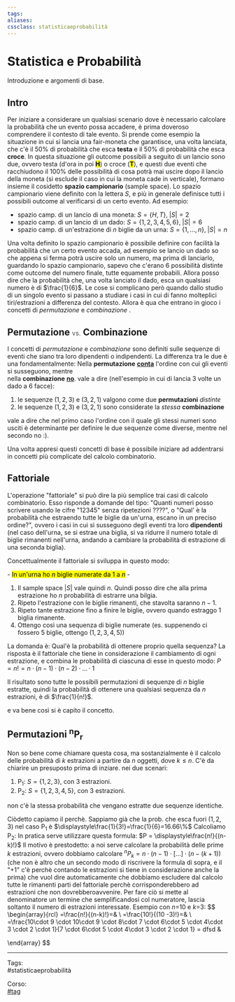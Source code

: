 ```yaml
---
tags:
aliases:
cssclass: statisticaeprobabilità
---
```

# Statistica e Probabilità
Introduzione e argomenti di base.
## Intro
Per iniziare a considerare un qualsiasi scenario dove è necessario calcolare la probabilità che un evento possa accadere, è prima doveroso comprendere il contesto di tale evento. Si prende come esempio la situazione in cui si lancia una fair-moneta che garantisce, una volta lanciata, che c'è il 50% di probabilità che esca **testa** e il 50% di probabilità che esca **croce**. In questa situazione gli outcome possibili a seguito di un lancio sono due, ovvero testa (d'ora in poi **<mark>H</mark>**) o croce (**<mark>T</mark>**), e questi due eventi che racchiudono il 100% delle possibilità di cosa potrà mai uscire dopo il lancio della moneta (si esclude il caso in cui la moneta cade in verticale), formano insieme il cosidetto **spazio campionario** (sample space).
Lo spazio campionario viene definito con la lettera $S$, e più in generale definisce tutti i possibili outcome al verificarsi di un certo evento. Ad esempio:
- spazio camp. di un lancio di una moneta: $S=\{H,T\},\; |S|=2$
- spazio camp. di un lancio di un dado: $S=\{1,2,3,4,5,6\},\; |S|=6$
- spazio camp. di un'estrazione di $n$ biglie da un urna: $S=\{1,\dots,n\},\; |S|=n$

Una volta definito lo spazio campionario è possibile definire con facilità la probabilità che un certo evento accada, ad esempio se lancio un dado so che appena si ferma potrà uscire solo un numero, ma prima di lanciarlo, guardando lo spazio campionario, sapevo che c'erano 6 possibilità distinte come outcome del numero finale, tutte equamente probabili. Allora posso dire che la probabilità che, una volta lanciato il dado, esca un qualsiasi numero è di $\frac{1}{6}$.
Le cose si complicano però quando dallo studio di un singolo evento si passano a studiare i casi in cui di fanno molteplici tiri/estrazioni a differenza del contesto. Allora è qua che entrano in gioco i concetti di *permutazione* e *combinazione* .

## Permutazione <span style="font-size: 70%; font-weight:300;"> vs.</span> Combinazione
I concetti di *permutazione* e *combinazione* sono definiti sulle sequenze di eventi che siano tra loro dipendenti o indipendenti. La differenza tra le due è una fondamentalmente:<span class="importante"> Nella **permutazione** **<u>conta</u>** l'ordine con cui gli eventi si susseguono, mentre <br>nella **combinazione** **<u>no</u>**. </span> vale a dire (nell'esempio in cui di lancia 3 volte un dado a 6 facce):
1. le sequenze $(1,2,3)$ e $(3,2,1)$ valgono come due **permutazioni** *distinte*
2. le sequenze $(1,2,3)$ e $(3,2,1)$ sono considerate la *stessa* **combinazione**

vale a  dire che nel primo caso l'ordine con il quale gli stessi numeri sono usciti è determinante per definire le due sequenze come diverse, mentre nel secondo no :).

Una volta appresi questi concetti di base è possibile iniziare ad addentrarsi in concetti più complicate del calcolo combinatorio.


## Fattoriale
L'operazione "fattoriale" si può dire la più semplice trai casi di calcolo combinatorio. Esso risponde a domande del tipo: "Quanti numeri posso scrivere usando le cifre "12345" senza ripetezioni ????", o "Qual' è la probabilità che estraendo tutte le biglie da un'urna, escano in un preciso ordine?", ovvero i casi in cui si susseguono degli eventi tra loro **dipendenti** (nel caso dell'urna, se si estrae una biglia, si va ridurre il numero totale di biglie rimanenti nell'urna, andando a cambiare la probabilità di estrazione di una seconda biglia).

Concettualmente il fattoriale si sviluppa in questo modo:

<span class="center">- <mark>In un'urna ho $n$ biglie numerate da $1$ a $n$</mark> - 
1. Il sample space $|S|$ vale quindi $n$. Quindi posso dire che alla prima estrazione ho $n$ probabilità di estrarre una bilgia.
2. Ripeto l'estrazione con le biglie rimanenti, che stavolta saranno $n-1$.
3. Ripeto tante estrazione fino a finire le biglie, ovvero quando estraggo 1 biglia rimanente.
4. Ottengo così una sequenza di biglie numerate (es. suppenendo ci fossero 5 biglie, ottengo $(1,2,3,4,5)$) 

</span>

La domanda è: Qual'è la probabilità di ottenere proprio quella sequenza?
La risposta è il fattoriale che tiene in considerazione il cambiamento di ogni estrazione, e combina le probabilità di ciascuna di esse in questo modo:
<span class="importante"> $P = n!=n \cdot (n-1) \cdot (n-2)\; \cdot \; ... \, \cdot \;1$ </span>

Il risultato sono tutte le possibili permutazioni di sequenze di $n$ biglie estratte, quindi la probabilità di ottenere una qualsiasi sequenza da $n$ estrazioni, è di $\frac{1}{n!}$.

e va bene così si è capito il concetto.

## Permutazioni <sup>n</sup>P<sub>r</sub>
Non so bene come chiamare questa cosa, ma sostanzialmente  è il calcolo delle probabilità di $k$ estrazioni a partire da $n$ oggetti, dove $k \leq n$.
C'è da chiarire un presuposto prima di inziare. nei due scenari:
 1. P<sub>1</sub>: $S=\{1,2,3\}$, con 3 estrazioni.
 2. P<sub>2</sub>: $S=\{1,2,3,4,5\}$, con 3 estrazioni.

non c'è la stessa probabilità che vengano estratte due sequenze identiche.

Ciòdetto capiamo il perchè. 
Sappiamo già che la prob. che esca fuori $(1,2,3)$ nel caso P<sub>1</sub> è $\displaystyle\frac{1}{3!}=\frac{1}{6}=16.66\%$
Calcoliamo P<sub>2</sub>: In pratica serve utilizzare questa formula:
<span class="importante"> $P = \displaystyle\frac{n!}{(n-k)!}$ </span>
Il motivo è prestodetto: a noi serve calcolare la probabilità delle prime $k$ estrazioni, ovvero dobbiamo calcolare $\displaystyle^nP_k = n \cdot (n-1)\cdot [\dots] \cdot (n - (k+1))$ (che non è altro che un secondo modo di riscrivere la formula di sopra, e il "$+1$" c'è perchè contando le estrazioni si tiene in considerazione anche la prima) che vuol dire automaticamente che dobbiamo escludere dal calcolo tutte le rimanenti parti del fattoriale perchè corrisponderebbero ad estrazioni che non dovrebberoavvenire. Per fare ciò si mette al denominatore un termine che semplificandosi col numeratore, lascia soltanto il numero di estrazioni interessate.
Esempio con $n$=10 e $k$=3:
$$ \begin{array}{rcl}
=\frac{n!}{(n-k)!}=&
\\
=\frac{10!}{(10 -3)!}=&
\\
=\frac{10\cdot 9 \cdot 10\cdot 9 \cdot 8\cdot 7 \cdot 6\cdot 5 \cdot 4\cdot 3 \cdot 2 \cdot 1}{7 \cdot 6\cdot 5 \cdot 4\cdot 3 \cdot 2 \cdot 1} = dfsd &

\end{array}
$$

***

Tags:  
#statisticaeprobabilità

Corso:  
[#tag](app://obsidian.md/index.html#tag)